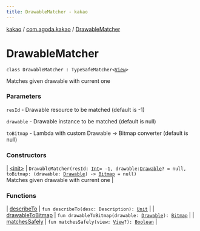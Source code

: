 ```yaml
---
title: DrawableMatcher - kakao
---
```


[kakao](../../index.html) / [com.agoda.kakao](../index.html) / [DrawableMatcher](.)

# DrawableMatcher

`class DrawableMatcher : TypeSafeMatcher<`[`View`](https://developer.android.com/reference/android/view/View.html)`>`

Matches given drawable with current one

### Parameters

`resId` - Drawable resource to be matched (default is -1)

`drawable` - Drawable instance to be matched (default is null)

`toBitmap` - Lambda with custom Drawable -&gt; Bitmap converter (default is null)

### Constructors

| [&lt;init&gt;](-init-.html) | `DrawableMatcher(resId: `[`Int`](https://kotlinlang.org/api/latest/jvm/stdlib/kotlin/-int/index.html)` = -1, drawable: `[`Drawable`](https://developer.android.com/reference/android/graphics/drawable/Drawable.html)`? = null, toBitmap: (drawable: `[`Drawable`](https://developer.android.com/reference/android/graphics/drawable/Drawable.html)`) -> `[`Bitmap`](https://developer.android.com/reference/android/graphics/Bitmap.html)` = null)`<br>Matches given drawable with current one |

### Functions

| [describeTo](describe-to.html) | `fun describeTo(desc: Description): `[`Unit`](https://kotlinlang.org/api/latest/jvm/stdlib/kotlin/-unit/index.html) |
| [drawableToBitmap](drawable-to-bitmap.html) | `fun drawableToBitmap(drawable: `[`Drawable`](https://developer.android.com/reference/android/graphics/drawable/Drawable.html)`): `[`Bitmap`](https://developer.android.com/reference/android/graphics/Bitmap.html) |
| [matchesSafely](matches-safely.html) | `fun matchesSafely(view: `[`View`](https://developer.android.com/reference/android/view/View.html)`?): `[`Boolean`](https://kotlinlang.org/api/latest/jvm/stdlib/kotlin/-boolean/index.html) |

